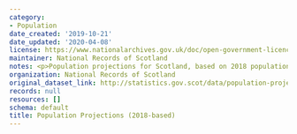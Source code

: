 ```yaml
---
category:
- Population
date_created: '2019-10-21'
date_updated: '2020-04-08'
license: https://www.nationalarchives.gov.uk/doc/open-government-licence/version/3/
maintainer: National Records of Scotland
notes: <p>Population projections for Scotland, based on 2018 population estimates</p>
organization: National Records of Scotland
original_dataset_link: http://statistics.gov.scot/data/population-projections-2018-based
records: null
resources: []
schema: default
title: Population Projections (2018-based)
---
```

